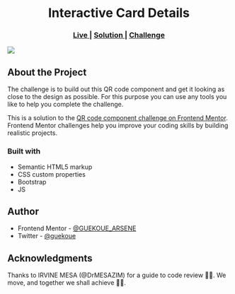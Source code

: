 <h1 align="center">Interactive Card Details</h1>

<div align="center">
  <h3>
    <a href="https://gdac-qr-code.vercel.app/">
      Live
    </a>
    | 
    <a href="https://www.frontendmentor.io/solutions/qr-code-component-using-html-css-scss-and-bem-ljVooeRfKY">
      Solution
    </a>
    | 
    <a href="https://www.frontendmentor.io/challenges/qr-code-component-iux_sIO_H">
      Challenge
    </a>
  </h3>
</div>

<img src="./design/desktop-design.jpg"></img>

## About the Project

The challenge is to build out this QR code component and get it looking as close to the design as possible. For this purpose you can use any tools you like to help you complete the challenge.

This is a solution to the [QR code component challenge on Frontend Mentor](https://www.frontendmentor.io/challenges/qr-code-component-iux_sIO_H). Frontend Mentor challenges help you improve your coding skills by building realistic projects. 

### Built with

- Semantic HTML5 markup
- CSS custom properties
- Bootstrap
- JS

## Author

- Frontend Mentor - [@GUEKOUE_ARSENE](https://www.frontendmentor.io/profile/GUEKOUE)
- Twitter - [@guekoue](https://www.twitter.com/guekoue)

## Acknowledgments

Thanks to IRVINE MESA (@DrMESAZIM) for a guide to code review 🤝🏾.
We move, and together we shall achieve 🤞🏾.
